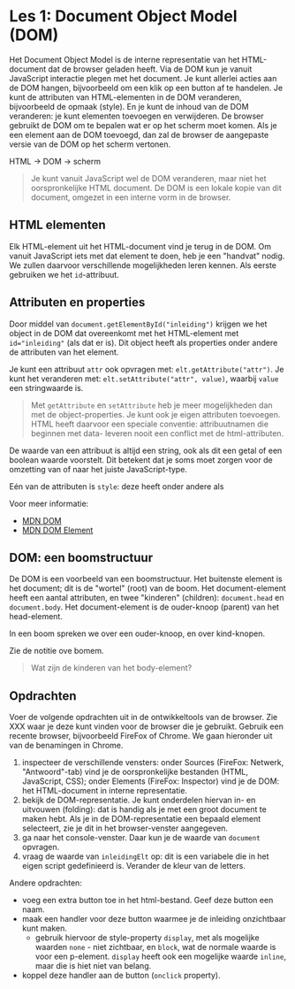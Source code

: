 # Les 1: Document Object Model (DOM)

Het Document Object Model is de interne representatie van het HTML-document dat de browser geladen heeft. Via de DOM kun je vanuit JavaScript interactie plegen met het document. Je kunt allerlei acties aan de DOM hangen, bijvoorbeeld om een klik op een button af te handelen. Je kunt de attributen van HTML-elementen in de DOM veranderen, bijvoorbeeld de opmaak (style). En je kunt de inhoud van de DOM veranderen: je kunt elementen toevoegen en verwijderen. De browser gebruikt de DOM om te bepalen wat er op het scherm moet komen. Als je een element aan de DOM toevoegd, dan zal de browser de aangepaste versie van de DOM op het scherm vertonen.

HTML -> DOM -> scherm

> Je kunt vanuit JavaScript wel de DOM veranderen, maar niet het oorspronkelijke HTML document. De DOM is een lokale kopie van dit document, omgezet in een interne vorm in de browser.

## HTML elementen

Elk HTML-element uit het HTML-document vind je terug in de DOM. Om vanuit JavaScript iets met dat element te doen, heb je een "handvat" nodig. We zullen daarvoor verschillende mogelijkheden leren kennen. Als eerste gebruiken we het `id`-attribuut.

## Attributen en properties

Door middel van `document.getElementById("inleiding")` krijgen we het object in de DOM dat overeenkomt met het HTML-element met `id="inleiding"` (als dat er is). Dit object heeft als properties onder andere de attributen van het element.

Je kunt een attribuut `attr` ook opvragen met: `elt.getAttribute("attr")`. Je kunt het veranderen met: `elt.setAttribute("attr", value)`, waarbij `value` een stringwaarde is.

> Met `getAttribute` en `setAttribute` heb je meer mogelijkheden dan met de object-properties. Je kunt ook je eigen attributen toevoegen. HTML heeft daarvoor een speciale conventie: attribuutnamen die beginnen met data- leveren nooit een conflict met de html-attributen.

De waarde van een attribuut is altijd een string, ook als dit een getal of een boolean waarde voorstelt. Dit betekent dat je soms moet zorgen voor de omzetting van of naar het juiste JavaScript-type.

Eén van de attributen is `style`: deze heeft onder andere als 

Voor meer informatie: 

* [MDN DOM](https://developer.mozilla.org/en-US/docs/Web/API/Document_Object_Model)
* [MDN DOM Element](https://developer.mozilla.org/en-US/docs/Web/API/Element)

## DOM: een boomstructuur

De DOM is een voorbeeld van een boomstructuur. Het buitenste element is het document; dit is de "wortel" (root) van de boom. Het document-element heeft een aantal attributen, en twee "kinderen" (children): `document.head` en `document.body`. Het document-element is de ouder-knoop (parent) van het head-element.

In een boom spreken we over een ouder-knoop, en over kind-knopen.

Zie de notitie ove bomem.

> Wat zijn de kinderen van het body-element?

## Opdrachten

Voer de volgende opdrachten uit in de ontwikkeltools van de browser. Zie XXX waar je deze kunt vinden voor de browser die je gebruikt. Gebruik een recente browser, bijvoorbeeld FireFox of Chrome. We gaan hieronder uit van de benamingen in Chrome.

1. inspecteer de verschillende vensters: onder Sources (FireFox: Netwerk, "Antwoord"-tab) vind je de oorspronkelijke bestanden (HTML, JavaScript, CSS); onder Elements (FireFox: Inspector) vind je de DOM: het HTML-document in interne representatie.
2. bekijk de DOM-representatie. Je kunt onderdelen hiervan in- en uitvouwen (folding): dat is handig als je met een groot document te maken hebt. Als je in de DOM-representatie een bepaald element selecteert, zie je dit in het browser-venster aangegeven.
3. ga naar het console-venster. Daar kun je de waarde van `document` opvragen.
4. vraag de waarde van `inleidingElt` op: dit is een variabele die in het eigen script gedefinieerd is. Verander de kleur van de letters.

Andere opdrachten:

* voeg een extra button toe in het html-bestand. Geef deze button een naam.
* maak een handler voor deze button waarmee je de inleiding onzichtbaar kunt maken.
    * gebruik hiervoor de style-property `display`, met als mogelijke waarden `none` - niet zichtbaar, en `block`, wat de normale waarde is voor een p-element. `display` heeft ook een mogelijke waarde `inline`, maar die is hiet niet van belang.
* koppel deze handler aan de button (`onclick` property). 
